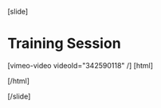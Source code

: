 [slide]
# Training Session

[vimeo-video videoId="342590118" /]
[html]
   <style>  
    #sectionTracker{
     color: #ffa000;
    }
  </style>
  <script>
    window.onhashchange = function() { 
      let previouslySelectedElement = document.getElementById('sectionTracker');
      if(previouslySelectedElement){
         previouslySelectedElement.id = "";
      }
      let urlId = window.location.hash;
      let currElement = document.querySelector(`.lesson-navigation-section a.content-link[href="${urlId}"]`);
      console.log(currElement);
      currElement.id = "sectionTracker";
    }
  </script>
[/html]

[/slide]